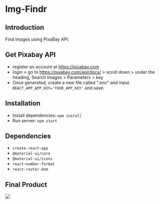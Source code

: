 # Img-Findr

## Introduction
Find images using PixaBay API.

## Get Pixabay API
- register an account at https://pixabay.com
- login > go to https://pixabay.com/api/docs/ > scroll down > under the heading, Search Images > Parameters > key
- Once generated, create a new file called ".env" and input 
`REACT_APP_APP_KEY='YOUR_APP_KEY'`
and save.

## Installation
- Install dependencies: `npm install`
- Run server: `npm start`

## Dependencies
- `create-react-app`
- `@material-ui/core`
- `@material-ui/icons` 
- `react-number-format`
- `react-router-dom`

## Final Product
<img src="README-images/single-page-app.png">

